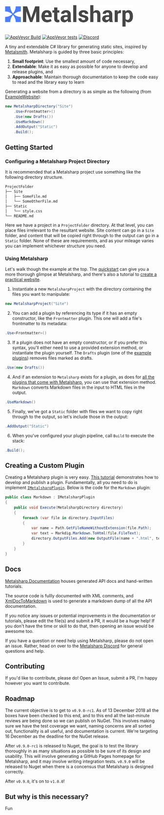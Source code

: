 <h1><img src="Metalsharp.png" height="70"/></h1>

[![AppVeyor Build](https://img.shields.io/appveyor/ci/ianwold/metalsharp.svg?logo=appveyor&logoColor=white&style=flat-square)](https://ci.appveyor.com/project/IanWold/metalsharp)
[![AppVeyor tests](https://img.shields.io/appveyor/tests/ianwold/metalsharp.svg?logo=appveyor&logoColor=white&style=flat-square)](https://ci.appveyor.com/project/IanWold/metalsharp/build/tests)
[![Discord](https://img.shields.io/discord/517023630224523274.svg?logo=discord&logoColor=white&style=flat-square)](https://discord.gg/HrxyfFP)

A tiny and extendable C# library for generating static sites, inspired by [Metalsmith](http://www.metalsmith.io/). Metalsharp is guided by three basic principles:

1. **Small footprint**: Use the smallest amount of code necessary,
1. **Extendable**: Make it as easy as possible for anyone to develop and release plugins, and
1. **Approachable**: Maintain thorough documentation to keep the code easy to read and the library easy to learn

Generating a website from a directory is as simple as the following (from [ExampleWebsite](https://github.com/IanWold/Metalsharp/tree/master/Metalsharp.Examples/Metalsharp.ExampleWebsite)):

```c#
new MetalsharpDirectory("Site")
    .Use<Frontmatter>()
    .Use(new Drafts())
    .UseMarkdown()
    .AddOutput("Static")
    .Build();
```

## Getting Started

### Configuring a Metalsharp Project Directory

It is recommended that a Metalsharp project use something like the following directory structure.

```text
ProjectFolder
├── Site
│   ├── SomeFile.md
│   └── SomeOtherFile.md
├── Static
│   └── style.css
└── README.md
```

Here we have a project in a `ProjectFolder` directory. At that level, you can place files irrelevant to the resultant website. Site content can go in a `Site` folder, and content that will be copied right through to the output can go in a `Static` folder. None of these are requirements, and as your mileage varies you can implement whichever structure you need.

### Using Metalsharp

Let's walk though the example at the top. The [quickstart](https://github.com/IanWold/Metalsharp/blob/master/Metalsharp.Documentation/quickstart.md) can give you a more thorough glimpse at Metalsharp, and there's also a tutorial to [create a practical website](https://github.com/IanWold/Metalsharp/blob/master/Metalsharp.Documentation/tutorial-website.md).

1. Instantiate a new `MetalsharpProject` with the directory containing the files you want to manipulate:

```c#
new MetalsharpProject("Site")
```

2. You can add a plugin by referencing its type if it has an empty constructor, like the `Frontmatter` plugin. This one will add a file's frontmatter to its metadata:

```c#
.Use<Frontmatter>()
```

3. If a plugin does not have an empty constructor, or if you prefer this syntax, you'll either need to use a provided extension method, or instantiate the plugin yourself. The `Drafts` plugin (one of the [example plugins](https://github.com/IanWold/Metalsharp/tree/master/Metalsharp.Examples/Metalsharp.ExamplePlugin)) removes files marked as drafts.

```c#
.Use(new Drafts())
```

4. And if an extension to `Metalsharp` exists for a plugin, as does for [all the plugins that come with Metalsharp](https://github.com/IanWold/Metalsharp/blob/master/Metalsharp/Plugins/MetalsharpExtensions.cs), you can use that extension method. `Markdown` converts Markdown files in the input to HTML files in the output.

```c#
.UseMarkdown()
```

5. Finally, we've got a `Static` folder with files we want to copy right through to the output, so let's include those in the output:

```c#
.AddOutput("Static")
```

6. When you've configured your plugin pipeline, call `Build` to execute the stack:

```c#
.Build();
```

## Creating a Custom Plugin

Creating a Metalsharp plugin is very easy. [This tutorial](https://github.com/IanWold/Metalsharp/blob/master/Metalsharp.Documentation/tutorial-plugin.md) demonstrates how to develop and publish a plugin. Fundamentally, all you need to do is implement [`IMetalsharpPlugin`](https://github.com/IanWold/Metalsharp/blob/master/Metalsharp/Interfaces/IMetalsharpPlugin.cs). Below is the code for the `Markdown` plugin:

```c#
public class Markdown : IMetalsharpPlugin
{
    public void Execute(MetalsharpDirectory directory)
    {
        foreach (var file in directory.InputFiles)
        {
            var name = Path.GetFileNameWithoutExtension(file.Path);
            var text = Markdig.Markdown.ToHtml(file.FileText);
            directory.OutputFiles.Add(new OutputFile(name + ".html", text) { Metadata = file.Metadata });
        }
    }
}
```

## Docs

[Metalsharp.Documentation](https://github.com/IanWold/Metalsharp/blob/master/Metalsharp.Documentation/README.md) houses generated API docs and hand-written tutorials.

The source code is fullly documented with XML comments, and [XmlDocToMarkdown](https://github.com/ianwold/XmlDocToMarkdown) is used to generate a markdown dump of all the API documentation.

If you notice any issues or potential improvements in the documentation or tutorials, please edit the file(s) and submit a PR, it would be a huge help! If you don't have the time or skill to do that, then opening an issue would be awesome too.

If you have a question or need help using Metalsharp, please do not open an issue. Rather, head on over to the [Metalsharp Discord](https://discord.gg/HrxyfFP) for general questions and help.

## Contributing

If you'd like to contribute, please do! Open an Issue, submit a PR, I'm happy however you want to contribute.

## Roadmap

The current objective is to get to `v0.9.0-rc1`. As of 13 December 2018 all the boxes have been checked to this end, and to this end all the last-minute reviews are being done so we can publish on NuGet. This involves making sure we have the test coverage we want, naming concerns are all sorted out, functionality is all useful, and documentation is current. We're targeting 16 December as the deadline for the NuGet release.

After `v0.9.0-rc1` is released to Nuget, the goal is to test the library thoroughly in as many situations as possible to be sure of its design and usability. This will involve generating a GitHub Pages homepage for Metalsharp, and it may involve writing integration tests. `v0.9.0` will be released to Nuget when there is a concensus that Metalsharp is designed correctly.

After `v0.9.0`, it's on to `v1.0.0`!

## But why is this necessary?

Fun
